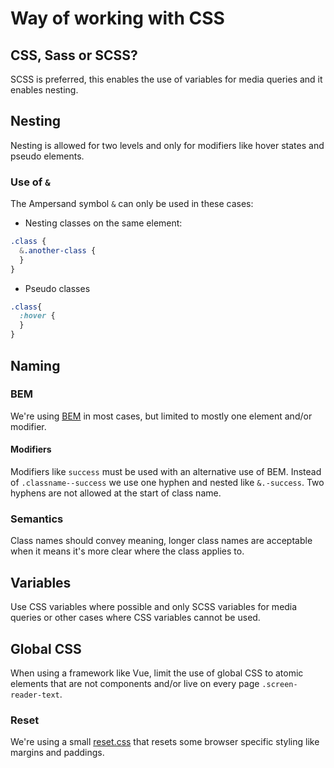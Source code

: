 # Way of working with CSS

## CSS, Sass or SCSS?
SCSS is preferred, this enables the use of variables for media queries and it enables nesting.

## Nesting
Nesting is allowed for two levels and only for modifiers like hover states and pseudo elements.

### Use of `&`
The Ampersand symbol `&`  can only be used in these cases:
- Nesting classes on the same element:
```css
.class {
  &.another-class {
  }
}
```

- Pseudo classes
```css
.class{
  :hover {
  }
}
```

## Naming

### BEM
We're using [BEM](https://getbem.com/) in most cases, but limited to mostly one element and/or modifier.

#### Modifiers
Modifiers like `success` must be used with an alternative use of BEM. Instead of `.classname--success` we use one hyphen and nested like `&.-success`.
Two hyphens are not allowed at the start of class name.

### Semantics
Class names should convey meaning, longer class names are acceptable when it means it's more clear where the class applies to.

## Variables
Use CSS variables where possible and only SCSS variables for media queries or other cases where CSS variables cannot be used.

## Global CSS
When using a framework like Vue, limit the use of global CSS to atomic elements that are not components and/or live on every page `.screen-reader-text`.

### Reset
We're using a small [reset.css](https://github.com/appje-eitje/appje-eitje-website/blob/develop/assets/css/reset.css) that resets some browser specific styling like margins and paddings.
